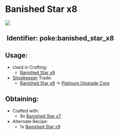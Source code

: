# Banished Star x8

![](https://github.com/ItsMePok/PFE/assets/136857747/854016f7-63cb-4206-83c2-84f2eb5e4512)

## <img src="https://minecraft.wiki/images/Name_Tag_JE2_BE2.png?cbdc1" alt="" data-size="line"> Identifier: **poke:banished\_star\_x8** <a href="#identifier" id="identifier"></a>

## Usage:

* Used in Crafting:
  * [Banished Star x9](https://pfewiki.gitbook.io/home/items/banished-stars/banished-star-x9)
* [Shopkeeper](https://github.com/ItsMePok/PFE/wiki/Shopkeeper) Trade:
  * [Banished Star x8](https://pfewiki.gitbook.io/home/items/banished-stars/banished-star-x8) -> [Platinum Upgrade Core](https://github.com/ItsMePok/PFE/wiki/Platinum-Upgrade-Core)

## Obtaining:

* Crafted with:
  * 9x [Banished Star x7](https://pfewiki.gitbook.io/home/items/banished-stars/banished-star-x7)
* Alternate Recipe:
  * 1x [Banished Star x9](https://pfewiki.gitbook.io/home/items/banished-stars/banished-star-x9)
